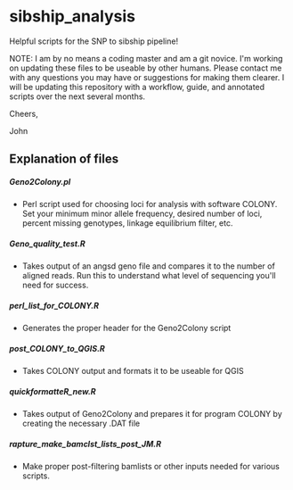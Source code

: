 # sibship_analysis
Helpful scripts for the SNP to sibship pipeline!

NOTE: I am by no means a coding master and am a git novice. I'm working on updating these files to be useable by other humans. Please contact me with any questions you may have or suggestions for making them clearer. I will be updating this repository with a workflow, guide, and annotated scripts over the next several months. 

Cheers,

John

## Explanation of files

##### Geno2Colony.pl
- Perl script used for choosing loci for analysis with software COLONY. Set your minimum minor allele frequency, desired number of loci, percent missing genotypes, linkage equilibrium filter, etc.



##### Geno_quality_test.R
 - Takes output of an angsd geno file and compares it to the number of aligned reads. Run this to understand what level of sequencing you'll need for success.

##### perl_list_for_COLONY.R
- Generates the proper header for the Geno2Colony script

##### post_COLONY_to_QGIS.R
- Takes COLONY output and formats it to be useable for QGIS

##### quickformatteR_new.R
- Takes output of Geno2Colony and prepares it for program COLONY by creating the necessary .DAT file

##### rapture_make_bamclst_lists_post_JM.R
- Make proper post-filtering bamlists or other inputs needed for various scripts.
